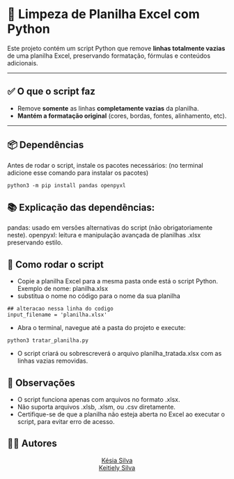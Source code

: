 # 🧼 Limpeza de Planilha Excel com Python

Este projeto contém um script Python que remove **linhas totalmente vazias** de uma planilha Excel, preservando formatação, fórmulas e conteúdos adicionais.

---

## ✅ O que o script faz

- Remove **somente** as linhas **completamente vazias** da planilha.
- **Mantém a formatação original** (cores, bordas, fontes, alinhamento, etc).

---

## 📦 Dependências

Antes de rodar o script, instale os pacotes necessários:
(no terminal adicione esse comando para instalar os pacotes)

```
python3 -m pip install pandas openpyxl
```

## 📚 Explicação das dependências:
pandas: usado em versões alternativas do script (não obrigatoriamente neste).
openpyxl: leitura e manipulação avançada de planilhas .xlsx preservando estilo.

## 🚀 Como rodar o script

- Copie a planilha Excel para a mesma pasta onde está o script Python.
Exemplo de nome: planilha.xlsx
- substitua o nome no código para o nome da sua planilha
```
## alteracao nessa linha do codigo
input_filename = 'planilha.xlsx'
```
- Abra o terminal, navegue até a pasta do projeto e execute:
```
python3 tratar_planilha.py
```
- O script criará ou sobrescreverá o arquivo planilha_tratada.xlsx com as linhas vazias removidas.

## 📝 Observações

- O script funciona apenas com arquivos no formato .xlsx.
- Não suporta arquivos .xlsb, .xlsm, ou .csv diretamente.
- Certifique-se de que a planilha não esteja aberta no Excel ao executar o script, para evitar erro de acesso.

## 👩‍💻 Autores
<div style="text-align: center;"> 
  <a href="https://github.com/kesiasilv">Késia Silva</a>
</div>
<div style="text-align: center;">
  <a href="https://github.com/keitiely">Keitiely Silva</a>
</div>
